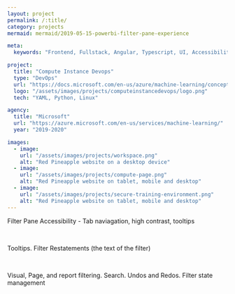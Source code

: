 ```yaml
---
layout: project
permalink: /:title/
category: projects
mermaid: mermaid/2019-05-15-powerbi-filter-pane-experience

meta:
  keywords: "Frontend, Fullstack, Angular, Typescript, UI, Accessibility"

project:
  title: "Compute Instance Devops"
  type: "DevOps"
  url: "https://docs.microsoft.com/en-us/azure/machine-learning/concept-compute-instance"
  logo: "/assets/images/projects/computeinstancedevops/logo.png"
  tech: "YAML, Python, Linux"

agency:
  title: "Microsoft"
  url: "https://azure.microsoft.com/en-us/services/machine-learning/"
  year: "2019-2020"

images:
  - image:
    url: "/assets/images/projects/workspace.png"
    alt: "Red Pineapple website on a desktop device"
  - image:
    url: "/assets/images/projects/compute-page.png"
    alt: "Red Pineapple website on tablet, mobile and desktop"
  - image:
    url: "/assets/images/projects/secure-training-environment.png"
    alt: "Red Pineapple website on tablet, mobile and desktop"
---
```


<p class="text">Filter Pane Accessibility - Tab naviagation, high contrast, tooltips</p>
<br />
<p class="text">Tooltips. Filter Restatements (the text of the filter)</p>
<br />
<p class="text">Visual, Page, and report filtering. Search. Undos and Redos. Filter state management</p>
<br />